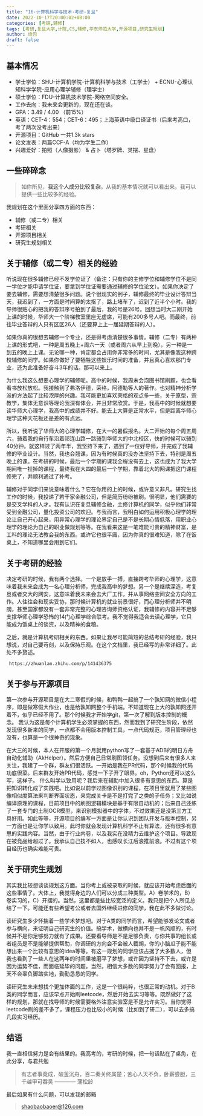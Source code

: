 ```yaml
---
title: "16-计算机科学与技术-考研-复旦"
date: 2022-10-17T20:00:02+08:00
categories: [考研,辅修]
tags: [考研,复旦大学,计院,CS,辅修,华东师范大学,开源项目,研究生规划]
author: 烧包
draft: false
---
```


## 基本情况
+ 学士学位：SHU-计算机学院-计算机科学与技术（工学士） + ECNU-心理认知科学学院-应用心理学辅修（理学士）
+ 硕士学位：FDU-计算机技术学院-网络空间安全。
+ 工作去向：我未来会更新的，现在还在谈。
+ GPA：3.49 / 4.00 （前15%）
+ 英语：CET-4：554；CET-6：495；上海英语中级口译证书（后来考高口，考了两次没考出来）
+ 开源项目：GitHub 一共1.3k stars
+ 论文发表：两篇CCF-A（均为学生二作）
+ 兴趣爱好：拍照（人像摄影） & 占卜（塔罗牌、灵摆、星盘）

## 一些碎碎念

> 如你所见，**我这个人成分比较复杂**。从我的基本情况就可以看出来。我可以提供一些比较多的经验。

我规划在这个里面分享四方面的东西：

- 辅修（或二专）相关
- 考研相关
- 开源项目相关
- 研究生规划相关


## 关于辅修（或二专）相关的经验

听说现在很多辅修已经不发学位证了（备注：只有你的主修学位和辅修学位不是同一学位才能申请学位证，要拿到学位证需要通过辅修的学位论文）。如果你决定了要去辅修，需要想清楚很多问题。说个很现实的例子，辅修最终的毕业设计答辩当天，我迟到了，一方面是时间算的太抠了，路上堵车了，迟到了近半个小时。我的导师很贴心的把我的答辩序号拍到了最后，我的号是26号。回想当时大二刚开始上课的时候，华师大一个阶梯教室里座无虚席，可能有200多号人吧。而最终，前往毕业答辩的人只有区区26人（还要算上上一届延期答辩的人）。

如果你真的很想去辅修一个专业，还是得考虑清楚很多事情。辅修（二专）有两种上课的形式吧，一种是周五晚上+周六一天（或者周六从早上到晚），另一种是一到五的晚上上课。无论哪一种，肯定都会占用你非常多的时间，尤其是像我这种跨校辅修的同学。如果你做好了要牺牲这些娱乐时间的准备，并且真心喜欢那门专业，还为此准备好奋斗3年的话。那可以来上。

为什么我这么想要心理学的辅修呢。高中的时候，我周末会泡图书馆刷题，也会看看书放松放松。我接触到了弗洛伊德，荣格，阿德勒等人的著作。也对精神分析学派的方法起了比较浓厚的兴趣。我可能更加喜欢荣格的观点多一些，关于原型，宗教学，集体无意识等理论我深有体会，并且非常欣赏。于是，我高中的时候就想要读华师大心理学，我高中的成绩并不好。能去上大算是正常水平，但是距离华师心理学这种天花板还是差的有点远。

所以，我听说了华师大的心理学辅修，在大一的暑假报名。大二开始的每个周五周六，骑着我的自行车沿着祁连山路一路骑到华师大的中北校区，快的时候可以骑到40分钟。就这样过了两年半，我坚持下来了，遇到了一位好导师，并完成了我辅修的毕业设计。当然，我也会翘课，因为有时候真的没办法坚持下去，特别是周五晚上的课。在考研的时候，最后一个学期的课我全程没有去上，这也成为了我大学期间唯一挂掉的课程，最终我在大四的最后一个学期，靠着北大的网课把这门课程修完了，并顺利通过了补考。

辅修对于同学们来说意味着什么？它在你用的上的时候，或许意义非凡。研究生找工作的时候，我投递了若干家金融公司，但是简历纷纷被刷。很明显，他们需要的是交叉学科的人才。我有认识在复旦辅修金融，主修计算机的同学，似乎他们非常受到金融公司，量化投资公司的欢迎。与我而言，我明白如何运用积极心理学的理论让自己开心起来，用异常心理学的理论界定自己是不是长期心情低落，用职业心理学的理论为自己的职业做规划等等。在我看来这是一笔难能可贵的精神财富，是工科的理论无法教会我的东西。或许它也很平庸，因为你真的很难知道，除了在饭桌上，不知道哪里会用到它们。


## 关于考研的经验

决定考研的时候，我有两个选择。一个是放手一搏，直接跨考华师的心理学，这意味着我未来会成为一名心理分析师，完成我高中的梦想。另一个是继续深造，考复旦或者交大的网安，这意味着我未来会去大厂工作，并从事网络空间安全方向的工作。人往往会和现实妥协，那时候计算机的就业前景很好，而心理分析师并不明朗，甚至国家都没有一套非常完整的心理咨询师资格认证，我辅修的内容并不足够支撑华师心理学恐怖的14门心理学综合联考。我不觉得我适合去读心理学，它只能成为饭桌上的谈资，以及精神的食粮。

之后，就是计算机考研相关的东西。如果让我尽可能简短的总结考研的经验，我只想说，对自己要苛刻，以及保持乐观。在这个文档里，我已经写的非常详细了。此处不多赘述。

     https://zhuanlan.zhihu.com/p/141436375

## 关于参与开源项目

第一次参与开源项目是在大二寒假的时候，和鸭鸭一起搞了一个孰知网的微信小程序，即是做寒假大作业，也是给孰知网整个手机端。不知道现在上大的孰知网还开着不，似乎已经不用了。那个时候我才开始学git，第一次了解到版本控制的概念。
我认为这是每个计算机学生必须掌握的东西，然而我到了研究生阶段，依然发现很多新来的同学，一点都不会用版本控制工具，一点代码规范，项目管理经也没有，也算是一个很神奇的现象。

在大三的时候，本人在开服的第一个月就用python写了一套基于ADB的明日方舟自动化辅助（AkHelper）。然后方便自己日常刷图领任务。没想到后来有很多人来关注，我建了一个群，群友们很活跃。一开始是我在PR代码，那个时候我的代码功底很菜。后来群友开始PR代码，感觉一下子开了眼界。oh，Python还可以这么写，这样子。
什么叫学以致用呢？我后来在辅助中加入很多有意思的东西。算是把知识转化成了实践吧。比如说以前学过图像识别的课程，在项目里就用了某些图像相似度算法来判断界面状态，来完成关卡是不是打完了之类的子任务；又比如说编译原理的课程，目前项目中的刷图逻辑模块是基于有限自动机的；后来自己还练了一套专门的土制OCR模型，来识别模拟器中的字体，不过效果还是没第三方工具好用。如此等等，开源项目的编写一方面是让你认识到团队开发与版本控制，另一方面也是让你学以致用。此时你就会发现计算机科学不止有算法，还有很多有意思的实践内容。当然，由于行业内卷，以及我实在没精力去维护这个项目。导致现在被竞品给超过了。我承认自己技不如人，也感叹长江后浪推前浪。不过有这个项目经历也确实难能可贵。

## 关于研究生规划

其实我比较想谈谈规划这方面。当你考上或被录取的时候，就应该开始考虑后面的这些事情了。大体上，我觉得身边的人们可以分成三种类型。A）卷学术的，B）卷实习的，C）开摆的。当然，这里都是些比较宽泛的定义。我只是把个人所见总结了一下。可能还有些希望考公或者去国外继续进修的同学，我在此不多做讨论。

读研究生多少怀揣着一些学术梦想吧。对于A类的同学而言，希望能够发论文或者参与横向，来证明自己研究生的价值。搞学术，做横向也并不是一帆风顺的，有时候并不是你足够努力就有了成果。还要看导师是不是足够负责，与你共事的组长或者组员是不是能够提供帮助，你调研的方向会不会被人截胡，你的小脑瓜子能不能想出来一个比较有意思的idea等等。有这一规划的同学应该占据了大多数人，但我也看到了一些人在这两年的时间里被磨平了梦想，或许因为坚持不下去，或许是因为运势不佳，而面临延毕的问题。当然，相信大多数的同学努力了会有回报，上天不会辜负脚踏实地，勤勤恳恳的同学。

读研究生未来想找个更加体面的工作，这是一个很纯粹，也很正常的动机。对于B类的同学而言，应该早点开始刷leetcode，然后开始去实习等等。既然做好了这样的规划，那就在找导师的时候需要格外注意实验室是不是允许实习。当你觉得leetcode刷的差不多了，课程压力也比较小的时候（比如到了研二），可以去多搞几段实习经历。

## 结语

我一直相信努力是会有结果的。我高考的，考研的时候，把一句话贴在了桌角，在此分享，与君共勉

> 有志者事竟成，破釜沉舟，百二秦关终属楚；苦心人天不负，卧薪尝胆，三千越甲可吞吴 ———— 蒲松龄

最后如果有什么问题，可以发我的邮箱

> shaobaobaoer@126.com